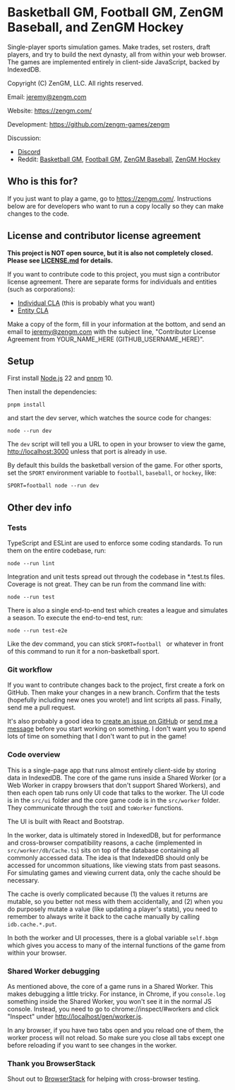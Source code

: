 # Basketball GM, Football GM, ZenGM Baseball, and ZenGM Hockey

Single-player sports simulation games. Make trades, set rosters, draft players,
and try to build the next dynasty, all from within your web browser. The games
are implemented entirely in client-side JavaScript, backed by IndexedDB.

Copyright (C) ZenGM, LLC. All rights reserved.

Email: <jeremy@zengm.com>

Website: <https://zengm.com/>

Development: <https://github.com/zengm-games/zengm>

Discussion:

* [Discord](https://zengm.com/discord/)
* Reddit: [Basketball GM](https://www.reddit.com/r/BasketballGM/),
[Football GM](https://www.reddit.com/r/Football_GM/),
[ZenGM Baseball](https://www.reddit.com/r/ZenGMBaseball/),
[ZenGM Hockey](https://www.reddit.com/r/ZenGMHockey/)

## Who is this for?

If you just want to play a game, go to <https://zengm.com/>. Instructions below
are for developers who want to run a copy locally so they can make changes to
the code.

## License and contributor license agreement

**This project is NOT open source, but it is also not completely closed. Please
see [LICENSE.md](LICENSE.md) for details.**

If you want to contribute code to this project, you must sign a contributor
license agreement. There are separate forms for individuals and entities (such
as corporations):

* [Individual CLA](CLA-individual.md) (this is probably what you want)
* [Entity CLA](CLA-entity.md)

Make a copy of the form, fill in your information at the bottom, and send an
email to jeremy@zengm.com with the subject line, "Contributor License Agreement
from YOUR_NAME_HERE (GITHUB_USERNAME_HERE)".

## Setup 

First install [Node.js](https://nodejs.org/) 22 and [pnpm](https://pnpm.io/) 10.

Then install the dependencies:

    pnpm install

and start the dev server, which watches the source code for changes:

    node --run dev

The `dev` script will tell you a URL to open in your browser to view the game,
<http://localhost:3000> unless that port is already in use.

By default this builds the basketball version of the game. For other sports, set
the `SPORT` environment variable to `football`, `baseball`, or `hockey`, like:

    SPORT=football node --run dev

## Other dev info

### Tests

TypeScript and ESLint are used to enforce some coding standards. To run them on
the entire codebase, run:

    node --run lint

Integration and unit tests spread out through the codebase in *.test.ts files.
Coverage is not great. They can be run from the command line with:

    node --run test

There is also a single end-to-end test which creates a league and simulates a
season. To execute the end-to-end test, run:

    node --run test-e2e

Like the dev command, you can stick `SPORT=football ` or whatever in front of
this command to run it for a non-basketball sport.

### Git workflow

If you want to contribute changes back to the project, first create a fork on
GitHub. Then make your changes in a new branch. Confirm that the tests
(hopefully including new ones you wrote!) and lint scripts all pass. Finally,
send me a pull request.

It's also probably a good idea to [create an issue on
GitHub](https://github.com/zengm-games/zengm/issues) or [send me a
message](https://zengm.com/contact/) before you start working on something. I
don't want you to spend lots of time on something that I don't want to put in
the game!

### Code overview

This is a single-page app that runs almost entirely client-side by storing data
in IndexedDB. The core of the game runs inside a Shared Worker (or a Web Worker
in crappy browsers that don't support Shared Workers), and then each open tab
runs only UI code that talks to the worker. The UI code is in the `src/ui`
folder and the core game code is in the `src/worker` folder. They communicate
through the `toUI` and `toWorker` functions.

The UI is built with React and Bootstrap.

In the worker, data is ultimately stored in IndexedDB, but for performance and
cross-browser compatibility reasons, a cache (implemented in
`src/worker/db/Cache.ts`) sits on top of the database containing all commonly
accessed data. The idea is that IndexedDB should only be accessed for uncommon
situations, like viewing stats from past seasons. For simulating games and
viewing current data, only the cache should be necessary.

The cache is overly complicated because (1) the values it returns are mutable,
so you better not mess with them accidentally, and (2) when you do purposely
mutate a value (like updating a player's stats), you need to remember to always
write it back to the cache manually by calling `idb.cache.*.put`.

In both the worker and UI processes, there is a global variable `self.bbgm`
which gives you access to many of the internal functions of the game from
within your browser.

### Shared Worker debugging

As mentioned above, the core of a game runs in a Shared Worker. This makes
debugging a little tricky. For instance, in Chrome, if you `console.log`
something inside the Shared Worker, you won't see it in the normal JS console.
Instead, you need to go to chrome://inspect/#workers and click "Inspect" under
<http://localhost/gen/worker.js>.

In any browser, if you have two tabs open and you reload one of them, the worker
process will not reload. So make sure you close all tabs except one before
reloading if you want to see changes in the worker.

### Thank you BrowserStack

Shout out to [BrowserStack](https://www.browserstack.com/) for helping with
cross-browser testing.

